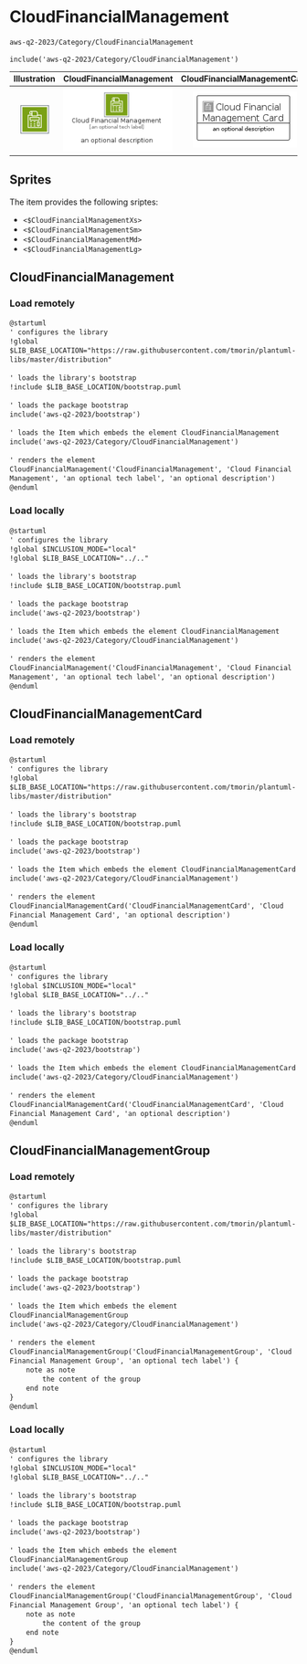 # CloudFinancialManagement


```text
aws-q2-2023/Category/CloudFinancialManagement
```

```text
include('aws-q2-2023/Category/CloudFinancialManagement')
```



| Illustration | CloudFinancialManagement | CloudFinancialManagementCard | CloudFinancialManagementGroup |
| :---: | :---: | :---: | :---: |
| ![illustration for Illustration](../../aws-q2-2023/Category/CloudFinancialManagement.png) | ![illustration for CloudFinancialManagement](../../aws-q2-2023/Category/CloudFinancialManagement.Local.png) | ![illustration for CloudFinancialManagementCard](../../aws-q2-2023/Category/CloudFinancialManagementCard.Local.png) | ![illustration for CloudFinancialManagementGroup](../../aws-q2-2023/Category/CloudFinancialManagementGroup.Local.png) |



## Sprites
The item provides the following sriptes:

- `<$CloudFinancialManagementXs>`
- `<$CloudFinancialManagementSm>`
- `<$CloudFinancialManagementMd>`
- `<$CloudFinancialManagementLg>`





## CloudFinancialManagement

### Load remotely
```plantuml
@startuml
' configures the library
!global $LIB_BASE_LOCATION="https://raw.githubusercontent.com/tmorin/plantuml-libs/master/distribution"

' loads the library's bootstrap
!include $LIB_BASE_LOCATION/bootstrap.puml

' loads the package bootstrap
include('aws-q2-2023/bootstrap')

' loads the Item which embeds the element CloudFinancialManagement
include('aws-q2-2023/Category/CloudFinancialManagement')

' renders the element
CloudFinancialManagement('CloudFinancialManagement', 'Cloud Financial Management', 'an optional tech label', 'an optional description')
@enduml
```

### Load locally
```plantuml
@startuml
' configures the library
!global $INCLUSION_MODE="local"
!global $LIB_BASE_LOCATION="../.."

' loads the library's bootstrap
!include $LIB_BASE_LOCATION/bootstrap.puml

' loads the package bootstrap
include('aws-q2-2023/bootstrap')

' loads the Item which embeds the element CloudFinancialManagement
include('aws-q2-2023/Category/CloudFinancialManagement')

' renders the element
CloudFinancialManagement('CloudFinancialManagement', 'Cloud Financial Management', 'an optional tech label', 'an optional description')
@enduml
```

## CloudFinancialManagementCard

### Load remotely
```plantuml
@startuml
' configures the library
!global $LIB_BASE_LOCATION="https://raw.githubusercontent.com/tmorin/plantuml-libs/master/distribution"

' loads the library's bootstrap
!include $LIB_BASE_LOCATION/bootstrap.puml

' loads the package bootstrap
include('aws-q2-2023/bootstrap')

' loads the Item which embeds the element CloudFinancialManagementCard
include('aws-q2-2023/Category/CloudFinancialManagement')

' renders the element
CloudFinancialManagementCard('CloudFinancialManagementCard', 'Cloud Financial Management Card', 'an optional description')
@enduml
```

### Load locally
```plantuml
@startuml
' configures the library
!global $INCLUSION_MODE="local"
!global $LIB_BASE_LOCATION="../.."

' loads the library's bootstrap
!include $LIB_BASE_LOCATION/bootstrap.puml

' loads the package bootstrap
include('aws-q2-2023/bootstrap')

' loads the Item which embeds the element CloudFinancialManagementCard
include('aws-q2-2023/Category/CloudFinancialManagement')

' renders the element
CloudFinancialManagementCard('CloudFinancialManagementCard', 'Cloud Financial Management Card', 'an optional description')
@enduml
```

## CloudFinancialManagementGroup

### Load remotely
```plantuml
@startuml
' configures the library
!global $LIB_BASE_LOCATION="https://raw.githubusercontent.com/tmorin/plantuml-libs/master/distribution"

' loads the library's bootstrap
!include $LIB_BASE_LOCATION/bootstrap.puml

' loads the package bootstrap
include('aws-q2-2023/bootstrap')

' loads the Item which embeds the element CloudFinancialManagementGroup
include('aws-q2-2023/Category/CloudFinancialManagement')

' renders the element
CloudFinancialManagementGroup('CloudFinancialManagementGroup', 'Cloud Financial Management Group', 'an optional tech label') {
    note as note
        the content of the group
    end note
}
@enduml
```

### Load locally
```plantuml
@startuml
' configures the library
!global $INCLUSION_MODE="local"
!global $LIB_BASE_LOCATION="../.."

' loads the library's bootstrap
!include $LIB_BASE_LOCATION/bootstrap.puml

' loads the package bootstrap
include('aws-q2-2023/bootstrap')

' loads the Item which embeds the element CloudFinancialManagementGroup
include('aws-q2-2023/Category/CloudFinancialManagement')

' renders the element
CloudFinancialManagementGroup('CloudFinancialManagementGroup', 'Cloud Financial Management Group', 'an optional tech label') {
    note as note
        the content of the group
    end note
}
@enduml
```

